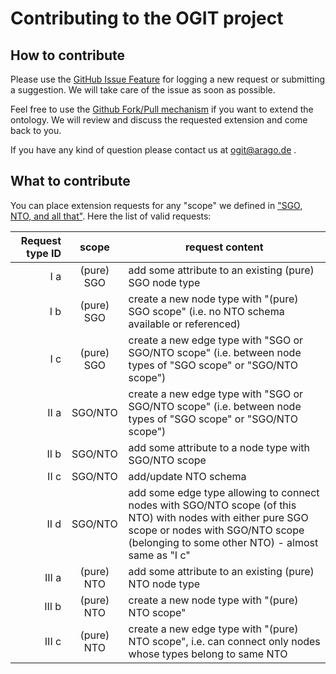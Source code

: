 # Contributing to the OGIT project

## How to contribute

Please use the [GitHub Issue Feature](https://github.com/arago/graphIT-ontology/issues) for logging a new request or submitting a suggestion. We will take care of the issue as soon as possible.

Feel free to use the [Github Fork/Pull mechanism](https://help.github.com/articles/fork-a-repo) if you want to extend the ontology. We will review and discuss the requested extension and come back to you.

If you have any kind of question please contact us at <ogit@arago.de> .

## What to contribute

You can place extension requests for any "scope" we defined in ["SGO, NTO, and all that"](SGO_NTO_and_all_that.md). Here the list of valid  requests:

| Request type ID | scope      | request content |
| --------------: | :--------: | --------------- |
| I a             | (pure) SGO | add some attribute to an existing (pure) SGO node type |
| I b             | (pure) SGO | create a new node type with "(pure) SGO scope" (i.e. no NTO schema available or referenced) |
| I c             | (pure) SGO | create a new edge type with "SGO or SGO/NTO scope" (i.e. between node types of "SGO scope" or "SGO/NTO scope") |
| II a            | SGO/NTO    | create a new edge type with "SGO or SGO/NTO scope" (i.e. between node types of "SGO scope" or "SGO/NTO scope") |
| II b            | SGO/NTO    | add some attribute to a node type with SGO/NTO scope |
| II c            | SGO/NTO    | add/update NTO schema |
| II d            | SGO/NTO    | add some edge type allowing to connect nodes with SGO/NTO scope (of this NTO) with nodes with either pure SGO scope or nodes with SGO/NTO scope (belonging to some other NTO) - almost same as "I c" |
| III a           | (pure) NTO | add some attribute to an existing (pure) NTO node type |
| III b           | (pure) NTO | create a new node type with "(pure) NTO scope" |
| III c           | (pure) NTO | create a new edge type with "(pure) NTO scope", i.e. can connect only nodes whose types belong to same NTO |
